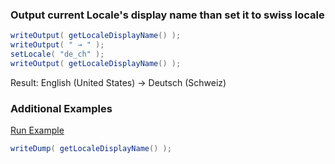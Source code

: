 ### Output current Locale's display name than set it to swiss locale




```java
writeOutput( getLocaleDisplayName() );
writeOutput( " → " );
setLocale( "de_ch" );
writeOutput( getLocaleDisplayName() );

```

Result: English (United States) → Deutsch (Schweiz)

### Additional Examples

<a href="https://try.boxlang.io/?code=eJwrL8osSXUpzS3QUEhPLfHJT07MSXXJLC7ISaz0S8xN1dBU0LTmAgAJfgzQ" target="_blank">Run Example</a>

```java
writeDump( getLocaleDisplayName() );

```


